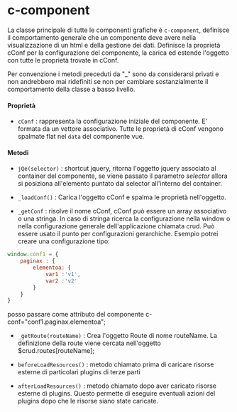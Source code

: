 # c-component

La classe principale di tutte le componenti grafiche è `c-component`, definisce il comportamento
generale che un componente deve avere nella visualizzazione di un html e della gestione dei dati. Definisce
la proprietà cConf per la configurazione del componente, la carica ed estende l'oggetto con tutte le proprietà
trovate in cConf.

Per convenzione i metodi preceduti da "_" sono da considerarsi privati e non andrebbero mai ridefiniti se non per cambiare
sostanzialmente il comportamento della classe a basso livello.


#### Proprietà

- `cConf` : rappresenta la configurazione iniziale del componente. E' formata da un vettore associativo. Tutte le 
proprietà di cConf vengono spalmate flat nel `data` del componente vue.


#### Metodi

- `jQe(selector)` : shortcut jquery, ritorna l'oggetto jquery associato al container del componente, se viene
passato il parametro *selector* allora si posiziona all'elemento puntato dal selector all'interno
del container.

- `_loadConf()` : Carica l'oggetto cConf e spalma le proprietà nell'oggetto.

- `_getConf` : risolve il nome cConf, cConf può essere un array associativo o una stringa. In caso di stringa ricerca
la configurazione nella window o nella configurazione generale dell'applicazione chiamata crud. Può essere usato il
punto per configurazioni gerarchiche. Esempio potrei creare una configurazione tipo:

```javascript
window.conf1 = {
    paginax : {
        elementoa: {
            var1 :'v1',
            var2 :'v2'
        }   
    }
}
```
posso passare come attributo del componente c-conf="conf1.paginax.elementoa";

- `_getRoute(routeName)` : Crea l'oggetto Route di nome routeName. La definizione della route viene cercata nell'oggetto
$crud.routes[routeName];

- `beforeLoadResources()` : metodo chiamato prima di caricare risorse esterne di particolari plugins di terze parti 
- `afterLoadResources()` : metodo chiamato dopo aver caricato risorse esterne di plugins. Questo permette di eseguire
eventuali azioni del plugins dopo che le risorse siano state caricate.
